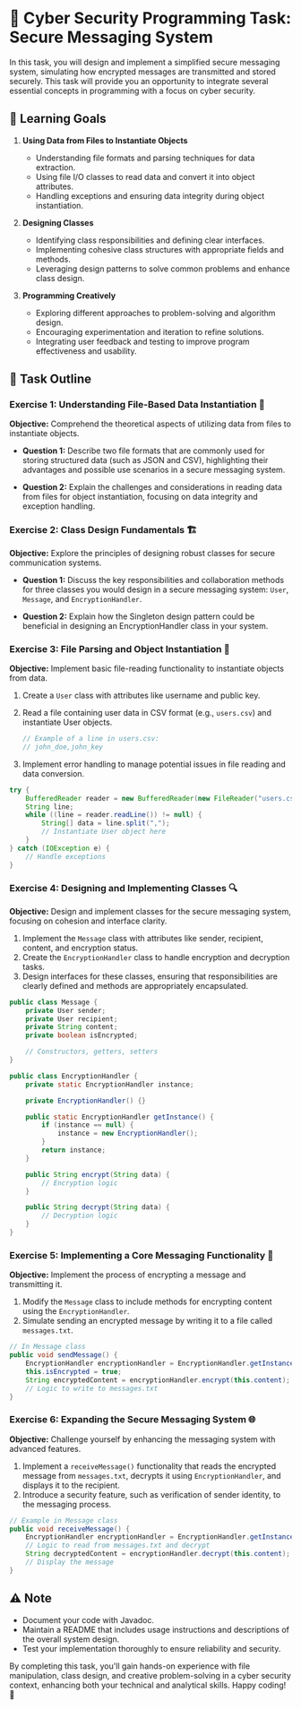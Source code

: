 # 🚀 Cyber Security Programming Task: Secure Messaging System

In this task, you will design and implement a simplified secure messaging system, simulating how encrypted messages are transmitted and stored securely. This task will provide you an opportunity to integrate several essential concepts in programming with a focus on cyber security.

## 🎯 Learning Goals

1. **Using Data from Files to Instantiate Objects**
   - Understanding file formats and parsing techniques for data extraction.
   - Using file I/O classes to read data and convert it into object attributes.
   - Handling exceptions and ensuring data integrity during object instantiation.

2. **Designing Classes**
   - Identifying class responsibilities and defining clear interfaces.
   - Implementing cohesive class structures with appropriate fields and methods.
   - Leveraging design patterns to solve common problems and enhance class design.

3. **Programming Creatively**
   - Exploring different approaches to problem-solving and algorithm design.
   - Encouraging experimentation and iteration to refine solutions.
   - Integrating user feedback and testing to improve program effectiveness and usability.

## 📝 Task Outline

### Exercise 1: Understanding File-Based Data Instantiation 📄

**Objective:** Comprehend the theoretical aspects of utilizing data from files to instantiate objects.

- **Question 1:** Describe two file formats that are commonly used for storing structured data (such as JSON and CSV), highlighting their advantages and possible use scenarios in a secure messaging system.
  
- **Question 2:** Explain the challenges and considerations in reading data from files for object instantiation, focusing on data integrity and exception handling.

### Exercise 2: Class Design Fundamentals 🏗️

**Objective:** Explore the principles of designing robust classes for secure communication systems.

- **Question 1:** Discuss the key responsibilities and collaboration methods for three classes you would design in a secure messaging system: `User`, `Message`, and `EncryptionHandler`.

- **Question 2:** Explain how the Singleton design pattern could be beneficial in designing an EncryptionHandler class in your system.

### Exercise 3: File Parsing and Object Instantiation 📌

**Objective:** Implement basic file-reading functionality to instantiate objects from data.

1. Create a `User` class with attributes like username and public key.
2. Read a file containing user data in CSV format (e.g., `users.csv`) and instantiate User objects.
  
   ```java
   // Example of a line in users.csv:
   // john_doe,john_key
   ```

3. Implement error handling to manage potential issues in file reading and data conversion.

```java
try {
    BufferedReader reader = new BufferedReader(new FileReader("users.csv"));
    String line;
    while ((line = reader.readLine()) != null) {
        String[] data = line.split(",");
        // Instantiate User object here
    }
} catch (IOException e) {
    // Handle exceptions
}
```

### Exercise 4: Designing and Implementing Classes 🔍

**Objective:** Design and implement classes for the secure messaging system, focusing on cohesion and interface clarity.

1. Implement the `Message` class with attributes like sender, recipient, content, and encryption status.
2. Create the `EncryptionHandler` class to handle encryption and decryption tasks.
3. Design interfaces for these classes, ensuring that responsibilities are clearly defined and methods are appropriately encapsulated.

```java
public class Message {
    private User sender;
    private User recipient;
    private String content;
    private boolean isEncrypted;

    // Constructors, getters, setters
}

public class EncryptionHandler {
    private static EncryptionHandler instance;

    private EncryptionHandler() {}

    public static EncryptionHandler getInstance() {
        if (instance == null) {
            instance = new EncryptionHandler();
        }
        return instance;
    }

    public String encrypt(String data) {
        // Encryption logic
    }

    public String decrypt(String data) {
        // Decryption logic
    }
}
```

### Exercise 5: Implementing a Core Messaging Functionality 📨

**Objective:** Implement the process of encrypting a message and transmitting it.

1. Modify the `Message` class to include methods for encrypting content using the `EncryptionHandler`.
2. Simulate sending an encrypted message by writing it to a file called `messages.txt`.

```java
// In Message class
public void sendMessage() {
    EncryptionHandler encryptionHandler = EncryptionHandler.getInstance();
    this.isEncrypted = true;
    String encryptedContent = encryptionHandler.encrypt(this.content);
    // Logic to write to messages.txt
}
```

### Exercise 6: Expanding the Secure Messaging System 🌐

**Objective:** Challenge yourself by enhancing the messaging system with advanced features.

1. Implement a `receiveMessage()` functionality that reads the encrypted message from `messages.txt`, decrypts it using `EncryptionHandler`, and displays it to the recipient.
2. Introduce a security feature, such as verification of sender identity, to the messaging process.

```java
// Example in Message class
public void receiveMessage() {
    EncryptionHandler encryptionHandler = EncryptionHandler.getInstance();
    // Logic to read from messages.txt and decrypt
    String decryptedContent = encryptionHandler.decrypt(this.content);
    // Display the message
}
```

## ⚠️ Note
- Document your code with Javadoc.
- Maintain a README that includes usage instructions and descriptions of the overall system design.
- Test your implementation thoroughly to ensure reliability and security.

By completing this task, you'll gain hands-on experience with file manipulation, class design, and creative problem-solving in a cyber security context, enhancing both your technical and analytical skills. Happy coding! 🎉